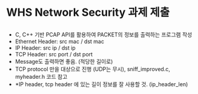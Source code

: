 # WHS Network Security 과제 제출
## <PCAP Programming>
- C, C++ 기반 PCAP API를 활용하여 PACKET의 정보를 출력하는 프로그램 작성
- Ethernet Header: src mac / dst mac
- IP Header: src ip / dst ip
- TCP Header: src port / dst port
- Message도 출력하면 좋음. (적당한 길이로)
- TCP protocol 만을 대상으로 진행 (UDP는 무시), sniff_improved.c, myheader.h 코드 참고
- *IP header, tcp header 에 있는 길이 정보를 잘 사용할 것. (ip_header_len)